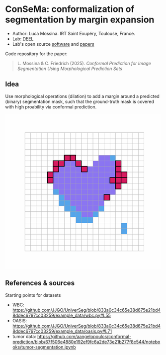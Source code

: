 # ConSeMa: conformalization of segmentation by margin expansion

- Author: Luca Mossina. IRT Saint Exupéry, Toulouse, France.
- Lab: [DEEL](https://www.deel.ai/)
- Lab's open source [software](https://github.com/deel-ai) and [papers](https://github.com/deel-ai-papers)


Code repository for the paper:
> L. Mossina & C. Friedrich (2025). _Conformal Prediction for Image Segmentation Using Morphological Prediction Sets_


## Idea
Use morphological operations (dilation) to add a margin around a predicted (binary) segmentation mask, such that the ground-truth mask is covered with high proability via conformal prediction.

![Dilation Animation](figures/dilation_animation.gif)


## References & sources
Starting points for datasets
- WBC: https://github.com/JJGO/UniverSeg/blob/833a0c34c65e38d675e21bd48ddec6797cc03259/example_data/wbc.py#L55
- OASIS: https://github.com/JJGO/UniverSeg/blob/833a0c34c65e38d675e21bd48ddec6797cc03259/example_data/oasis.py#L71 
- tumor data: https://github.com/aangelopoulos/conformal-prediction/blob/67f506e4880e192ef9fc6a2de73e21b277f8c544/notebooks/tumor-segmentation.ipynb
